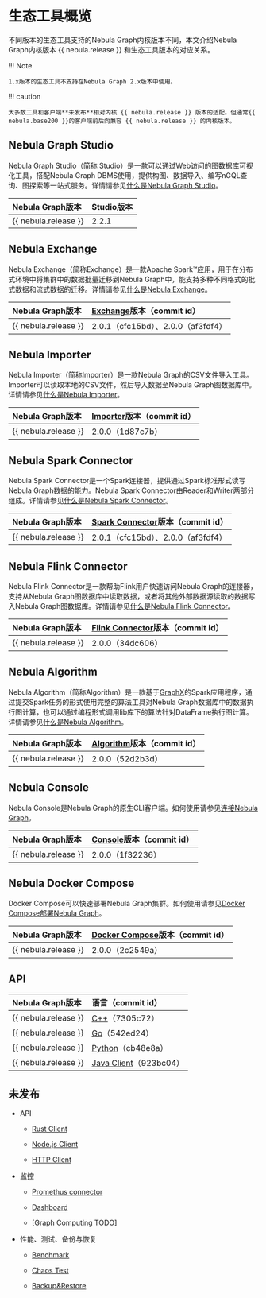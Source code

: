 # 生态工具概览

不同版本的生态工具支持的Nebula Graph内核版本不同，本文介绍Nebula Graph内核版本 {{ nebula.release }} 和生态工具版本的对应关系。

!!! Note

    1.x版本的生态工具不支持在Nebula Graph 2.x版本中使用。

!!! caution

    大多数工具和客户端**未发布**相对内核 {{ nebula.release }} 版本的适配。但通常{{ nebula.base200 }}的客户端前后向兼容 {{ nebula.release }} 的内核版本。 

## Nebula Graph Studio

Nebula Graph Studio（简称 Studio）是一款可以通过Web访问的图数据库可视化工具，搭配Nebula Graph DBMS使用，提供构图、数据导入、编写nGQL查询、图探索等一站式服务。详情请参见[什么是Nebula Graph Studio](../nebula-studio/about-studio/st-ug-what-is-graph-studio.md)。

|Nebula Graph版本|Studio版本|
|:---|:---|
| {{ nebula.release }}  | 2.2.1 |

## Nebula Exchange

Nebula Exchange（简称Exchange）是一款Apache Spark&trade;应用，用于在分布式环境中将集群中的数据批量迁移到Nebula Graph中，能支持多种不同格式的批式数据和流式数据的迁移。详情请参见[什么是Nebula Exchange](../nebula-exchange/about-exchange/ex-ug-what-is-exchange.md)。

|Nebula Graph版本|[Exchange](https://github.com/vesoft-inc/nebula-spark-utils/tree/v2.0.0/nebula-exchange)版本（commit id）|
|:---|:---|
| {{ nebula.release }} | 2.0.1（cfc15bd）、2.0.0（af3fdf4） |

## Nebula Importer

Nebula Importer（简称Importer）是一款Nebula Graph的CSV文件导入工具。Importer可以读取本地的CSV文件，然后导入数据至Nebula Graph图数据库中。详情请参见[什么是Nebula Importer](../nebula-importer/use-importer.md)。

|Nebula Graph版本|[Importer](https://github.com/vesoft-inc/nebula-importer/tree/release-v2.0.0-ga)版本（commit id）|
|:---|:---|
| {{ nebula.release }} | 2.0.0（1d87c7b） |

## Nebula Spark Connector

Nebula Spark Connector是一个Spark连接器，提供通过Spark标准形式读写Nebula Graph数据的能力。Nebula Spark Connector由Reader和Writer两部分组成。详情请参见[什么是Nebula Spark Connector](../nebula-spark-connector.md)。

|Nebula Graph版本|[Spark Connector](https://github.com/vesoft-inc/nebula-spark-utils/tree/v2.0.0/nebula-spark-connector)版本（commit id）|
|:---|:---|
| {{ nebula.release }} | 2.0.1（cfc15bd）、2.0.0（af3fdf4） |

## Nebula Flink Connector

Nebula Flink Connector是一款帮助Flink用户快速访问Nebula Graph的连接器，支持从Nebula Graph图数据库中读取数据，或者将其他外部数据源读取的数据写入Nebula Graph图数据库。详情请参见[什么是Nebula Flink Connector](../nebula-flink-connector.md)。

|Nebula Graph版本|[Flink Connector](https://github.com/vesoft-inc/nebula-flink-connector)版本（commit id）|
|:---|:---|
| {{ nebula.release }} | 2.0.0（34dc606） |

## Nebula Algorithm

Nebula Algorithm（简称Algorithm）是一款基于[GraphX](https://spark.apache.org/graphx/)的Spark应用程序，通过提交Spark任务的形式使用完整的算法工具对Nebula Graph数据库中的数据执行图计算，也可以通过编程形式调用lib库下的算法针对DataFrame执行图计算。详情请参见[什么是Nebula Algorithm](../nebula-algorithm.md)。

|Nebula Graph版本|[Algorithm](https://github.com/vesoft-inc/nebula-spark-utils/tree/master/nebula-algorithm)版本（commit id）|
|:---|:---|
| {{ nebula.release }} | 2.0.0（52d2b3d） |

## Nebula Console

Nebula Console是Nebula Graph的原生CLI客户端。如何使用请参见[连接Nebula Graph](../2.quick-start/3.connect-to-nebula-graph.md)。

|Nebula Graph版本|[Console](https://github.com/vesoft-inc/nebula-console/tree/v2.0.0-ga)版本（commit id）|
|:---|:---|
| {{ nebula.release }} | 2.0.0（1f32236） |

## Nebula Docker Compose

Docker Compose可以快速部署Nebula Graph集群。如何使用请参见[Docker Compose部署Nebula Graph](../2.quick-start/2.deploy-nebula-graph-with-docker-compose.md)。

|Nebula Graph版本|[Docker Compose](https://github.com/vesoft-inc/nebula-docker-compose/tree/v2.0.0)版本（commit id）|
|:---|:---|
| {{ nebula.release }} | 2.0.0（2c2549a） |

## API

|Nebula Graph版本| 语言（commit id） |
|:---| :--- |
| {{ nebula.release }}| [C++](https://github.com/vesoft-inc/nebula-cpp/tree/v2.0.0)（7305c72） |
| {{ nebula.release }}| [Go](https://github.com/vesoft-inc/nebula-go/tree/release-v2.0.0-ga)（542ed24） |
| {{ nebula.release }}| [Python](https://github.com/vesoft-inc/nebula-python/releases/tag/v2.0.0)（cb48e8a） |
| {{ nebula.release }}| [Java Client](https://github.com/vesoft-inc/nebula-java/tree/v2.0.0-ga)（923bc04）  |

## 未发布

- API

  - [Rust Client](https://github.com/vesoft-inc/nebula-rust)

  - [Node.js Client](https://github.com/vesoft-inc/nebula-node)

  - [HTTP Client](https://github.com/vesoft-inc/nebula-http-gateway)

- 监控

  - [Promethus connector](https://github.com/vesoft-inc/nebula-stats-exporter)

  - [Dashboard](https://github.com/vesoft-inc/nebula-stats-exporter)

  - [Graph Computing TODO]

- 性能、测试、备份与恢复

  - [Benchmark](https://github.com/vesoft-inc/nebula-bench)

  - [Chaos Test](https://github.com/vesoft-inc/nebula-chaos)

  - [Backup&Restore](https://github.com/vesoft-inc/nebula-br)
